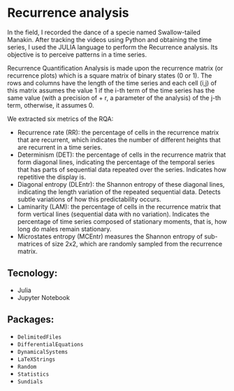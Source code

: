 # Recurrence analysis

In the field, I recorded the dance of a specie named Swallow-tailed Manakin. After tracking the videos using Python and obtaining the time series, I used the JULIA language to perform the Recurrence analysis. Its objective is to perceive patterns in a time series.

Recurrence Quantification Analysis is made upon the recurrence matrix (or recurrence plots) which is a square matrix of binary states (0 or 1). The rows and columns have the length of the time series and each cell (i,j) of this matrix assumes the value 1 if the i-th term of the time series has the same value (with a precision of + r, a parameter of the analysis) of the j-th term, otherwise, it assumes 0.

We extracted six metrics of the RQA:
- Recurrence rate (RR): the percentage of cells in the recurrence matrix that are recurrent, which indicates the number of different heights that are recurrent in a time series. 
- Determinism (DET): the percentage of cells in the recurrence matrix that form diagonal lines, indicating the percentage of the temporal series that has parts of sequential data repeated over the series. Indicates how repetitive the display is. 
- Diagonal entropy (DLEntr): the Shannon entropy of these diagonal lines, indicating the length variation of the repeated sequential data. Detects subtle variations of how this predictability occurs. 
- Laminarity (LAM): the percentage of cells in the recurrence matrix that form vertical lines (sequential data with no variation). Indicates the percentage of time series composed of stationary moments, that is, how long do males remain stationary. 
- Microstates entropy (MCEntr) measures the Shannon entropy of sub-matrices of size 2x2, which are randomly sampled from the recurrence matrix.

## Tecnology:

- Julia
- Jupyter Notebook

## Packages:

* `DelimitedFiles`
* `DifferentialEquations`
* `DynamicalSystems`
* `LaTeXStrings`
* `Random`
* `Statistics`
* `Sundials`




